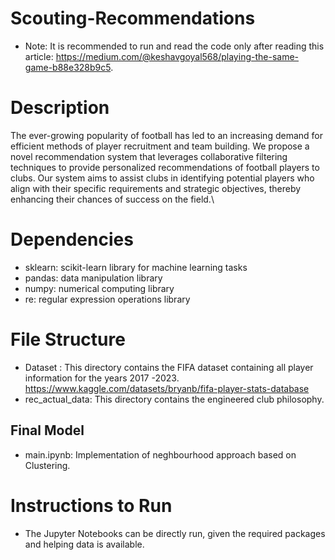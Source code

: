 # Scouting-Recommendations
- Note: It is recommended to run and read the code only after reading this article: https://medium.com/@keshavgoyal568/playing-the-same-game-b88e328b9c5.

# Description 

The ever-growing popularity of football has led to an increasing demand for efficient methods of player recruitment and team building. We propose a novel recommendation system that leverages collaborative filtering techniques to provide personalized recommendations of football players to clubs. Our system aims to assist clubs in identifying potential players who align with their specific requirements and strategic objectives, thereby enhancing their chances of success on the field.\\

# Dependencies

- sklearn: scikit-learn library for machine learning tasks
- pandas: data manipulation library
- numpy: numerical computing library
- re: regular expression operations library

# File Structure
- Dataset : This directory contains the FIFA dataset containing all player information for the years 2017 -2023. https://www.kaggle.com/datasets/bryanb/fifa-player-stats-database
- rec_actual_data: This directory contains the engineered club philosophy.

## Final Model
- main.ipynb: Implementation of neghbourhood approach based on Clustering.

# Instructions to Run
- The Jupyter Notebooks can be directly run, given the required packages and helping data is available.


